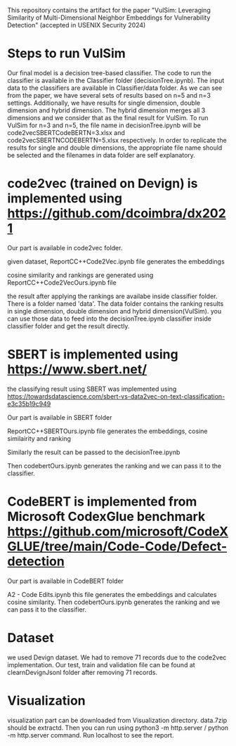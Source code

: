 This repository contains the artifact for the paper "VulSim: Leveraging Similarity of Multi-Dimensional Neighbor Embeddings for Vulnerability Detection" (accepted in USENIX Security 2024)

# Steps to run VulSim 
Our final model is a decision tree-based classifier. 
The code to run the classifier is available in the Classifier folder (decisionTree.ipynb). 
The input data to the classifiers are available in Classifier/data folder.
As we can see from the paper, we have several sets of results based on n=5 and n=3 settings. Additionally, we have results for single dimension, double dimension and hybrid dimension. The hybrid dimension merges all 3 dimensions and we consider that as the final result for VulSim. To run VulSim for n=3 and n=5, the file name in decisionTree.ipynb will be code2vecSBERTCodeBERTN=3.xlsx and code2vecSBERTNCODEBERTN=5.xlsx respectively. In order to replicate the results for single and double dimensions, the appropriate file name should be selected and the filenames in data folder are self explanatory.

# code2vec (trained on Devign) is implemented using https://github.com/dcoimbra/dx2021

Our part is available in code2vec folder.

given dataset, ReportCC++Code2Vec.ipynb file generates the embeddings

cosine similarity and rankings are generated using ReportCC++Code2VecOurs.ipynb file

the result after applying the rankings are availabe inside classifier folder. There is a folder named 'data'. The data folder contains the ranking results in single dimension, double dimension and hybrid dimension(VulSim). you can use those data to feed into the decisionTree.ipynb classifier inside classifier folder and get the result directly.

# SBERT is implemented using https://www.sbert.net/

the classifying result using SBERT was implemented using https://towardsdatascience.com/sbert-vs-data2vec-on-text-classification-e3c35b19c949

Our part is available in SBERT folder

ReportCC++SBERTOurs.ipynb file generates the embeddings, cosine similairity and ranking

Similarly the result can be passed to the  decisionTree.ipynb

Then codebertOurs.ipynb generates the ranking and we can pass it to the classifier.

# CodeBERT is implemented from Microsoft CodexGlue benchmark https://github.com/microsoft/CodeXGLUE/tree/main/Code-Code/Defect-detection

Our part is available in CodeBERT folder

A2 - Code Edits.ipynb this file generates the embeddings and calculates cosine similarity.
Then codebertOurs.ipynb generates the ranking and we can pass it to the classifier.

# Dataset
we used Devign dataset. We had to remove 71 records due to the code2vec implementation. Our test, train and validation file can be found at clearnDevignJsonl folder after removing 71 records.

# Visualization
visualization part can be downloaded from Visualization directory. data.7zip should be extractd. Then you can run using python3 -m http.server / python -m http.server command. Run localhost to see the report.

